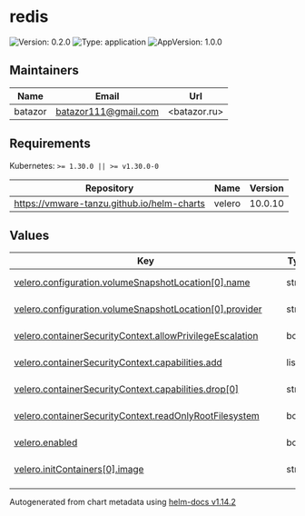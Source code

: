 # redis

![Version: 0.2.0](https://img.shields.io/badge/Version-0.2.0-informational?style=flat-square) ![Type: application](https://img.shields.io/badge/Type-application-informational?style=flat-square) ![AppVersion: 1.0.0](https://img.shields.io/badge/AppVersion-1.0.0-informational?style=flat-square)

## Maintainers

| Name | Email | Url |
| ---- | ------ | --- |
| batazor | <batazor111@gmail.com> | <batazor.ru> |

## Requirements

Kubernetes: `>= 1.30.0 || >= v1.30.0-0`

| Repository | Name | Version |
|------------|------|---------|
| https://vmware-tanzu.github.io/helm-charts | velero | 10.0.10 |

## Values

<table height="400px" >
	<thead>
		<th>Key</th>
		<th>Type</th>
		<th>Default</th>
		<th>Description</th>
	</thead>
	<tbody>
		<tr>
			<td id="velero--configuration--volumeSnapshotLocation[0]--name"><a href="./values.yaml#L28">velero.configuration.volumeSnapshotLocation[0].name</a></td>
			<td>
string
</td>
			<td>
				<div style="max-width: 300px;">
<pre lang="json">
"default"
</pre>
</div>
			</td>
			<td></td>
		</tr>
		<tr>
			<td id="velero--configuration--volumeSnapshotLocation[0]--provider"><a href="./values.yaml#L29">velero.configuration.volumeSnapshotLocation[0].provider</a></td>
			<td>
string
</td>
			<td>
				<div style="max-width: 300px;">
<pre lang="json">
"aws"
</pre>
</div>
			</td>
			<td></td>
		</tr>
		<tr>
			<td id="velero--containerSecurityContext--allowPrivilegeEscalation"><a href="./values.yaml#L20">velero.containerSecurityContext.allowPrivilegeEscalation</a></td>
			<td>
bool
</td>
			<td>
				<div style="max-width: 300px;">
<pre lang="json">
false
</pre>
</div>
			</td>
			<td></td>
		</tr>
		<tr>
			<td id="velero--containerSecurityContext--capabilities--add"><a href="./values.yaml#L23">velero.containerSecurityContext.capabilities.add</a></td>
			<td>
list
</td>
			<td>
				<div style="max-width: 300px;">
<pre lang="json">
[]
</pre>
</div>
			</td>
			<td></td>
		</tr>
		<tr>
			<td id="velero--containerSecurityContext--capabilities--drop[0]"><a href="./values.yaml#L22">velero.containerSecurityContext.capabilities.drop[0]</a></td>
			<td>
string
</td>
			<td>
				<div style="max-width: 300px;">
<pre lang="json">
"ALL"
</pre>
</div>
			</td>
			<td></td>
		</tr>
		<tr>
			<td id="velero--containerSecurityContext--readOnlyRootFilesystem"><a href="./values.yaml#L24">velero.containerSecurityContext.readOnlyRootFilesystem</a></td>
			<td>
bool
</td>
			<td>
				<div style="max-width: 300px;">
<pre lang="json">
true
</pre>
</div>
			</td>
			<td></td>
		</tr>
		<tr>
			<td id="velero--enabled"><a href="./values.yaml#L6">velero.enabled</a></td>
			<td>
bool
</td>
			<td>
				<div style="max-width: 300px;">
<pre lang="json">
true
</pre>
</div>
			</td>
			<td></td>
		</tr>
		<tr>
			<td id="velero--initContainers[0]--image"><a href="./values.yaml#L10">velero.initContainers[0].image</a></td>
			<td>
string
</td>
			<td>
				<div style="max-width: 300px;">
<pre lang="json">
"velero/velero-plugin-for-csi:v0.7.1"
</pre>
</div>
			</td>
			<td></td>
		</tr>
		<tr>
			<td id="velero--initContainers[0]--imagePullPolicy"><a href="./values.yaml#L11">velero.initContainers[0].imagePullPolicy</a></td>
			<td>
string
</td>
			<td>
				<div style="max-width: 300px;">
<pre lang="json">
"IfNotPresent"
</pre>
</div>
			</td>
			<td></td>
		</tr>
		<tr>
			<td id="velero--initContainers[0]--name"><a href="./values.yaml#L9">velero.initContainers[0].name</a></td>
			<td>
string
</td>
			<td>
				<div style="max-width: 300px;">
<pre lang="json">
"velero-plugin-for-csi"
</pre>
</div>
			</td>
			<td></td>
		</tr>
		<tr>
			<td id="velero--initContainers[0]--volumeMounts[0]--mountPath"><a href="./values.yaml#L13">velero.initContainers[0].volumeMounts[0].mountPath</a></td>
			<td>
string
</td>
			<td>
				<div style="max-width: 300px;">
<pre lang="json">
"/target"
</pre>
</div>
			</td>
			<td></td>
		</tr>
		<tr>
			<td id="velero--initContainers[0]--volumeMounts[0]--name"><a href="./values.yaml#L14">velero.initContainers[0].volumeMounts[0].name</a></td>
			<td>
string
</td>
			<td>
				<div style="max-width: 300px;">
<pre lang="json">
"plugins"
</pre>
</div>
			</td>
			<td></td>
		</tr>
		<tr>
			<td id="velero--metrics--nodeAgentPodMonitor--enabled"><a href="./values.yaml#L35">velero.metrics.nodeAgentPodMonitor.enabled</a></td>
			<td>
bool
</td>
			<td>
				<div style="max-width: 300px;">
<pre lang="json">
true
</pre>
</div>
			</td>
			<td></td>
		</tr>
		<tr>
			<td id="velero--metrics--prometheusRule--enabled"><a href="./values.yaml#L37">velero.metrics.prometheusRule.enabled</a></td>
			<td>
bool
</td>
			<td>
				<div style="max-width: 300px;">
<pre lang="json">
true
</pre>
</div>
			</td>
			<td></td>
		</tr>
		<tr>
			<td id="velero--metrics--prometheusRule--spec[0]--alert"><a href="./values.yaml#L39">velero.metrics.prometheusRule.spec[0].alert</a></td>
			<td>
string
</td>
			<td>
				<div style="max-width: 300px;">
<pre lang="json">
"VeleroBackupPartialFailures"
</pre>
</div>
			</td>
			<td></td>
		</tr>
		<tr>
			<td id="velero--metrics--prometheusRule--spec[0]--annotations--message"><a href="./values.yaml#L41">velero.metrics.prometheusRule.spec[0].annotations.message</a></td>
			<td>
string
</td>
			<td>
				<div style="max-width: 300px;">
<pre lang="json">
"Velero backup {{ $labels.schedule }} has {{ $value | humanizePercentage }} partialy failed backups."
</pre>
</div>
			</td>
			<td></td>
		</tr>
		<tr>
			<td id="velero--metrics--prometheusRule--spec[0]--expr"><a href="./values.yaml#L42">velero.metrics.prometheusRule.spec[0].expr</a></td>
			<td>
string
</td>
			<td>
				<div style="max-width: 300px;">
<pre lang="json">
"velero_backup_partial_failure_total{schedule!=\"\"} / velero_backup_attempt_total{schedule!=\"\"} \u003e 0.25"
</pre>
</div>
			</td>
			<td></td>
		</tr>
		<tr>
			<td id="velero--metrics--prometheusRule--spec[0]--for"><a href="./values.yaml#L44">velero.metrics.prometheusRule.spec[0].for</a></td>
			<td>
string
</td>
			<td>
				<div style="max-width: 300px;">
<pre lang="json">
"15m"
</pre>
</div>
			</td>
			<td></td>
		</tr>
		<tr>
			<td id="velero--metrics--prometheusRule--spec[0]--labels--severity"><a href="./values.yaml#L46">velero.metrics.prometheusRule.spec[0].labels.severity</a></td>
			<td>
string
</td>
			<td>
				<div style="max-width: 300px;">
<pre lang="json">
"warning"
</pre>
</div>
			</td>
			<td></td>
		</tr>
		<tr>
			<td id="velero--metrics--prometheusRule--spec[1]--alert"><a href="./values.yaml#L47">velero.metrics.prometheusRule.spec[1].alert</a></td>
			<td>
string
</td>
			<td>
				<div style="max-width: 300px;">
<pre lang="json">
"VeleroBackupFailures"
</pre>
</div>
			</td>
			<td></td>
		</tr>
		<tr>
			<td id="velero--metrics--prometheusRule--spec[1]--annotations--message"><a href="./values.yaml#L49">velero.metrics.prometheusRule.spec[1].annotations.message</a></td>
			<td>
string
</td>
			<td>
				<div style="max-width: 300px;">
<pre lang="json">
"Velero backup {{ $labels.schedule }} has {{ $value | humanizePercentage }} failed backups."
</pre>
</div>
			</td>
			<td></td>
		</tr>
		<tr>
			<td id="velero--metrics--prometheusRule--spec[1]--expr"><a href="./values.yaml#L50">velero.metrics.prometheusRule.spec[1].expr</a></td>
			<td>
string
</td>
			<td>
				<div style="max-width: 300px;">
<pre lang="json">
"velero_backup_failure_total{schedule!=\"\"} / velero_backup_attempt_total{schedule!=\"\"} \u003e 0.25"
</pre>
</div>
			</td>
			<td></td>
		</tr>
		<tr>
			<td id="velero--metrics--prometheusRule--spec[1]--for"><a href="./values.yaml#L52">velero.metrics.prometheusRule.spec[1].for</a></td>
			<td>
string
</td>
			<td>
				<div style="max-width: 300px;">
<pre lang="json">
"15m"
</pre>
</div>
			</td>
			<td></td>
		</tr>
		<tr>
			<td id="velero--metrics--prometheusRule--spec[1]--labels--severity"><a href="./values.yaml#L54">velero.metrics.prometheusRule.spec[1].labels.severity</a></td>
			<td>
string
</td>
			<td>
				<div style="max-width: 300px;">
<pre lang="json">
"warning"
</pre>
</div>
			</td>
			<td></td>
		</tr>
		<tr>
			<td id="velero--metrics--serviceMonitor--enabled"><a href="./values.yaml#L33">velero.metrics.serviceMonitor.enabled</a></td>
			<td>
bool
</td>
			<td>
				<div style="max-width: 300px;">
<pre lang="json">
true
</pre>
</div>
			</td>
			<td></td>
		</tr>
		<tr>
			<td id="velero--podSecurityContext--fsGroup"><a href="./values.yaml#L17">velero.podSecurityContext.fsGroup</a></td>
			<td>
int
</td>
			<td>
				<div style="max-width: 300px;">
<pre lang="json">
1337
</pre>
</div>
			</td>
			<td></td>
		</tr>
	</tbody>
</table>

----------------------------------------------
Autogenerated from chart metadata using [helm-docs v1.14.2](https://github.com/norwoodj/helm-docs/releases/v1.14.2)